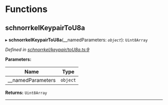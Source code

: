 

# Functions

<a id="schnorrkelkeypairtou8a"></a>

##  schnorrkelKeypairToU8a

▸ **schnorrkelKeypairToU8a**(__namedParameters: *`object`*): `Uint8Array`

*Defined in [schnorrkel/keypair/toU8a.ts:9](https://github.com/polkadot-js/common/blob/b521959/packages/util-crypto/src/schnorrkel/keypair/toU8a.ts#L9)*

**Parameters:**

| Name | Type |
| ------ | ------ |
| __namedParameters | `object` |

**Returns:** `Uint8Array`

___

